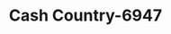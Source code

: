---
f_zip-code: 64701
f_state-code: MO
title: Cash Country-6947
f_phone: 816-884-6650
f_city-only: Harrisonville
f_address: 2103 N State Route 291 Harrisonville
f_location-unique-id: '6947'
slug: cash-country-6947
updated-on: '2024-05-30T13:46:58.046Z'
created-on: '2024-05-30T13:36:59.803Z'
published-on: '2024-05-30T13:54:32.469Z'
f_city-state: cms/city/harrisonville-mo.md
f_company: cms/company/cash-country.md
f_state: cms/state/missouri.md
layout: '[payday-loan].html'
tags: payday-loan
---